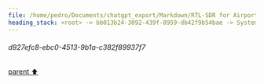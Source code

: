 ```yaml
---
file: /home/pedro/Documents/chatgpt_export/Markdown/RTL-SDR for Airport Broadcasts.md
heading_stack: <root> -> bb013b24-3092-439f-8959-db42f9b54bae -> System -> d927efc8-ebc0-4513-9b1a-c382f89937f7
---
```

###### d927efc8-ebc0-4513-9b1a-c382f89937f7
[parent ⬆️](#bb013b24-3092-439f-8959-db42f9b54bae)
